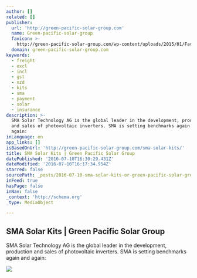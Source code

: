 ```yaml
---
author: []
related: []
publisher:
  url: 'http://green-pacific-solar-group.com'
  name: Green-pacific-solar-group
  favicon: >-
    http://green-pacific-solar-group.com/wp-content/uploads/2015/01/Favicon-Green-Pacific-e1422542049221.jpg
  domain: green-pacific-solar-group.com
keywords:
  - freight
  - excl
  - incl
  - gst
  - nzd
  - kits
  - sma
  - payment
  - solar
  - insurance
description: >-
  SMA Solar Technology AG is the global leader in the development, production
  and sales of photovoltaic inverters. SMA is setting benchmarks again and
  again:
inLanguage: en
app_links: []
isBasedOnUrl: 'http://green-pacific-solar-group.com/sma-solar-kits/'
title: SMA Solar Kits | Green Pacific Solar Group
datePublished: '2016-07-10T16:30:29.431Z'
dateModified: '2016-07-10T16:17:34.954Z'
starred: false
sourcePath: _posts/2016-07-10-sma-solar-kits-or-green-pacific-solar-group.md
inFeed: true
hasPage: false
inNav: false
_context: 'http://schema.org'
_type: MediaObject

---
```

<article style=""><h1>SMA Solar Kits | Green Pacific Solar Group</h1><p>SMA Solar Technology AG is the global leader in the development, production and sales of photovoltaic inverters. SMA is setting benchmarks again and again:</p><img src="http://green-pacific-solar-group.com/wp-content/uploads/2014/08/Website_Size_home.jpg" /></article>